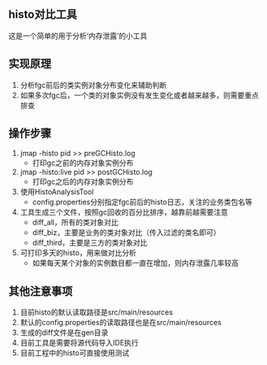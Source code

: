 ## histo对比工具

这是一个简单的用于分析‘内存泄露’的小工具

## 实现原理
1. 分析fgc前后的类实例对象分布变化来辅助判断
2. 如果多次fgc后，一个类的对象实例没有发生变化或者越来越多，则需要重点排查

## 操作步骤
1. jmap -histo pid >> preGCHisto.log
    - 打印gc之前的内存对象实例分布
2. jmap -histo:live pid >> postGCHisto.log
    - 打印gc之后的内存对象实例分布
3. 使用HistoAnalysisTool
    - config.properties分别指定fgc前后的histo日志，关注的业务类包名等
4. 工具生成三个文件，按照gc回收的百分比排序，越靠前越需要注意
    - diff_all，所有的类对象对比
    - diff_biz，主要是业务的类对象对比（传入过滤的类名即可）
    - diff_third，主要是三方的类对象对比
5. 可打印多天的histo，用来做对比分析
    - 如果每天某个对象的实例数目都一直在增加，则内存泄露几率较高
    
## 其他注意事项
1. 目前histo的默认读取路径是src/main/resources
2. 默认的config.properties的读取路径也是在src/main/resources
3. 生成的diff文件是在gen目录
4. 目前工具是需要将源代码导入IDE执行
5. 目前工程中的histo可直接使用测试

